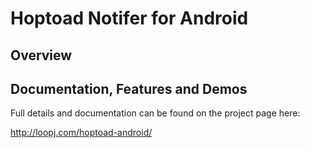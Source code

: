 Hoptoad Notifer for Android
===========================

Overview
--------


Documentation, Features and Demos
---------------------------------
Full details and documentation can be found on the project page here:

<http://loopj.com/hoptoad-android/>